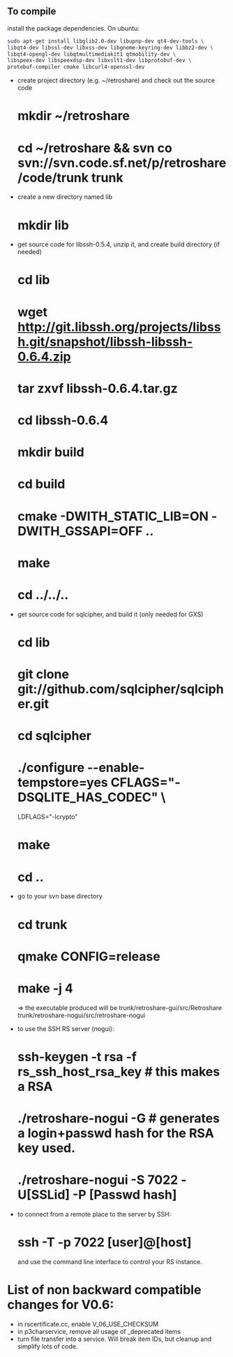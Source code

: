 ## To compile

install the package dependencies. On ubuntu:
 ```bash
sudo apt-get install libglib2.0-dev libupnp-dev qt4-dev-tools \
libqt4-dev libssl-dev libxss-dev libgnome-keyring-dev libbz2-dev \
libqt4-opengl-dev libqtmultimediakit1 qtmobility-dev \
libspeex-dev libspeexdsp-dev libxslt1-dev libprotobuf-dev \
protobuf-compiler cmake libcurl4-openssl-dev
```

- create project directory (e.g. ~/retroshare) and check out the source code
   # mkdir ~/retroshare
   # cd ~/retroshare && svn co svn://svn.code.sf.net/p/retroshare/code/trunk trunk

- create a new directory named lib
   # mkdir lib

- get source code for libssh-0.5.4, unzip it, and create build directory (if needed)

   # cd lib
   # wget http://git.libssh.org/projects/libssh.git/snapshot/libssh-libssh-0.6.4.zip
   # tar zxvf libssh-0.6.4.tar.gz
   # cd libssh-0.6.4
   # mkdir build
   # cd build
   # cmake -DWITH_STATIC_LIB=ON -DWITH_GSSAPI=OFF ..
   # make
   # cd ../../..

- get source code for sqlcipher, and build it (only needed for GXS)

   # cd lib
   # git clone git://github.com/sqlcipher/sqlcipher.git
   # cd sqlcipher
   # ./configure --enable-tempstore=yes CFLAGS="-DSQLITE_HAS_CODEC" \
     LDFLAGS="-lcrypto"
   # make
   # cd ..

- go to your svn base directory
   # cd trunk
   # qmake CONFIG=release
   # make -j 4

   => the executable produced will be
         trunk/retroshare-gui/src/Retroshare
         trunk/retroshare-nogui/src/retroshare-nogui

- to use the SSH RS server (nogui):

   # ssh-keygen -t rsa -f rs_ssh_host_rsa_key   # this makes a RSA
   # ./retroshare-nogui -G            # generates a login+passwd hash for the RSA key used.
   # ./retroshare-nogui -S 7022 -U[SSLid] -P [Passwd hash]

- to connect from a remote place to the server by SSH:

   # ssh -T -p 7022 [user]@[host]

   and use the command line interface to control your RS instance.

List of non backward compatible changes for V0.6:
================================================

- in rscertificate.cc, enable V_06_USE_CHECKSUM
- in p3charservice, remove all usage of _deprecated items
- turn file transfer into a service. Will break item IDs, but cleanup and
  simplify lots of code.
